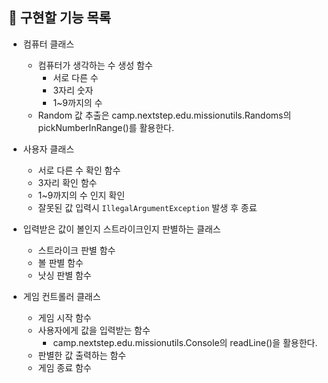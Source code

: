 ## 🚀 구현할 기능 목록
- 컴퓨터 클래스
  - 컴퓨터가 생각하는 수 생성 함수
    - 서로 다른 수 
    - 3자리 숫자
    - 1~9까지의 수 
  * Random 값 추출은 camp.nextstep.edu.missionutils.Randoms의 pickNumberInRange()를 활용한다.
  
- 사용자 클래스
  - 서로 다른 수 확인 함수
  - 3자리 확인 함수
  - 1~9까지의 수 인지 확인
  - 잘못된 값 입력시 `IllegalArgumentException` 발생 후 종료
- 입력받은 값이 볼인지 스트라이크인지 판별하는 클래스
  - 스트라이크 판별 함수
  - 볼 판별 함수
  - 낫싱 판별 함수
- 게임 컨트롤러 클래스
  - 게임 시작 함수
  - 사용자에게 값을 입력받는 함수
    - camp.nextstep.edu.missionutils.Console의 readLine()을 활용한다.
  - 판별한 값 출력하는 함수
  - 게임 종료 함수
